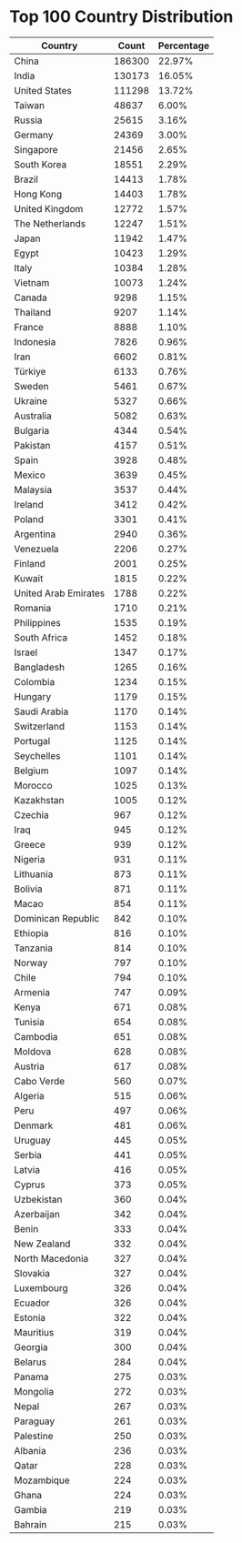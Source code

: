 # Top 100 Country Distribution
| Country | Count | Percentage |
|----|----|----|
| China | 186300 | 22.97% |
| India | 130173 | 16.05% |
| United States | 111298 | 13.72% |
| Taiwan | 48637 | 6.00% |
| Russia | 25615 | 3.16% |
| Germany | 24369 | 3.00% |
| Singapore | 21456 | 2.65% |
| South Korea | 18551 | 2.29% |
| Brazil | 14413 | 1.78% |
| Hong Kong | 14403 | 1.78% |
| United Kingdom | 12772 | 1.57% |
| The Netherlands | 12247 | 1.51% |
| Japan | 11942 | 1.47% |
| Egypt | 10423 | 1.29% |
| Italy | 10384 | 1.28% |
| Vietnam | 10073 | 1.24% |
| Canada | 9298 | 1.15% |
| Thailand | 9207 | 1.14% |
| France | 8888 | 1.10% |
| Indonesia | 7826 | 0.96% |
| Iran | 6602 | 0.81% |
| Türkiye | 6133 | 0.76% |
| Sweden | 5461 | 0.67% |
| Ukraine | 5327 | 0.66% |
| Australia | 5082 | 0.63% |
| Bulgaria | 4344 | 0.54% |
| Pakistan | 4157 | 0.51% |
| Spain | 3928 | 0.48% |
| Mexico | 3639 | 0.45% |
| Malaysia | 3537 | 0.44% |
| Ireland | 3412 | 0.42% |
| Poland | 3301 | 0.41% |
| Argentina | 2940 | 0.36% |
| Venezuela | 2206 | 0.27% |
| Finland | 2001 | 0.25% |
| Kuwait | 1815 | 0.22% |
| United Arab Emirates | 1788 | 0.22% |
| Romania | 1710 | 0.21% |
| Philippines | 1535 | 0.19% |
| South Africa | 1452 | 0.18% |
| Israel | 1347 | 0.17% |
| Bangladesh | 1265 | 0.16% |
| Colombia | 1234 | 0.15% |
| Hungary | 1179 | 0.15% |
| Saudi Arabia | 1170 | 0.14% |
| Switzerland | 1153 | 0.14% |
| Portugal | 1125 | 0.14% |
| Seychelles | 1101 | 0.14% |
| Belgium | 1097 | 0.14% |
| Morocco | 1025 | 0.13% |
| Kazakhstan | 1005 | 0.12% |
| Czechia | 967 | 0.12% |
| Iraq | 945 | 0.12% |
| Greece | 939 | 0.12% |
| Nigeria | 931 | 0.11% |
| Lithuania | 873 | 0.11% |
| Bolivia | 871 | 0.11% |
| Macao | 854 | 0.11% |
| Dominican Republic | 842 | 0.10% |
| Ethiopia | 816 | 0.10% |
| Tanzania | 814 | 0.10% |
| Norway | 797 | 0.10% |
| Chile | 794 | 0.10% |
| Armenia | 747 | 0.09% |
| Kenya | 671 | 0.08% |
| Tunisia | 654 | 0.08% |
| Cambodia | 651 | 0.08% |
| Moldova | 628 | 0.08% |
| Austria | 617 | 0.08% |
| Cabo Verde | 560 | 0.07% |
| Algeria | 515 | 0.06% |
| Peru | 497 | 0.06% |
| Denmark | 481 | 0.06% |
| Uruguay | 445 | 0.05% |
| Serbia | 441 | 0.05% |
| Latvia | 416 | 0.05% |
| Cyprus | 373 | 0.05% |
| Uzbekistan | 360 | 0.04% |
| Azerbaijan | 342 | 0.04% |
| Benin | 333 | 0.04% |
| New Zealand | 332 | 0.04% |
| North Macedonia | 327 | 0.04% |
| Slovakia | 327 | 0.04% |
| Luxembourg | 326 | 0.04% |
| Ecuador | 326 | 0.04% |
| Estonia | 322 | 0.04% |
| Mauritius | 319 | 0.04% |
| Georgia | 300 | 0.04% |
| Belarus | 284 | 0.04% |
| Panama | 275 | 0.03% |
| Mongolia | 272 | 0.03% |
| Nepal | 267 | 0.03% |
| Paraguay | 261 | 0.03% |
| Palestine | 250 | 0.03% |
| Albania | 236 | 0.03% |
| Qatar | 228 | 0.03% |
| Mozambique | 224 | 0.03% |
| Ghana | 224 | 0.03% |
| Gambia | 219 | 0.03% |
| Bahrain | 215 | 0.03% |
